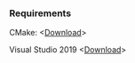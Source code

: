 ### Requirements

CMake: <[Download](https://cmake.org/download/)>

Visual Studio 2019 <[Download](https://visualstudio.microsoft.com/free-developer-offers/)>
